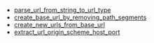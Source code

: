 - [parse_url_from_string_to_url_type](parse_url_from_string_to_url_type/README.md)
- [create_base_url_by_removing_path_segments](create_base_url_by_removing_path_segments/README.md)
- [create_new_urls_from_base_url](create_new_urls_from_base_url/README.md)
- [extract_url_origin_scheme_host_port](extract_url_origin_scheme_host_port/README.md)
